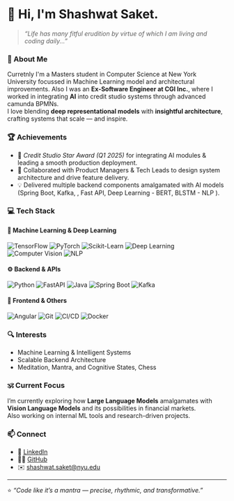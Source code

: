 # 👋 Hi, I'm Shashwat Saket.

> *“Life has many fitful erudition by virtue of which I am living and coding daily...”*

### 🧠 About Me
Curretnly I'm a Masters student in Computer Science at New York University focussed in Machine Learning model and architectural improvements.
Also I was an **Ex-Software Engineer at CGI Inc.**, where I worked in integrating **AI** into credit studio systems through advanced camunda BPMNs.  
I love blending **deep representational models** with **insightful architecture**, crafting systems that scale — and inspire.  

### 🏆 Achievements
- 🥇 *Credit Studio Star Award (Q1 2025)* for integrating AI modules & leading a smooth production deployment.  
- 🚀 Collaborated with Product Managers & Tech Leads to design system architecture and drive feature delivery.  
- 💡 Delivered multiple backend components amalgamated with AI models (Spring Boot, Kafka, , Fast API, Deep Learning - BERT, BLSTM - NLP ).  

### 💻 Tech Stack
#### 🤖 **Machine Learning & Deep Learning**
![TensorFlow](https://img.shields.io/badge/TensorFlow-FF6F00?style=flat&logo=tensorflow&logoColor=white)
![PyTorch](https://img.shields.io/badge/PyTorch-EE4C2C?style=flat&logo=pytorch&logoColor=white)
![Scikit-Learn](https://img.shields.io/badge/Scikit--Learn-F7931E?style=flat&logo=scikitlearn&logoColor=white)
![Deep Learning](https://img.shields.io/badge/Deep%20Learning-8E44AD?style=flat)
![Computer Vision](https://img.shields.io/badge/Computer%20Vision-3498DB?style=flat)
![NLP](https://img.shields.io/badge/NLP-2ECC71?style=flat)

#### ⚙️ **Backend & APIs**
![Python](https://img.shields.io/badge/Python-3776AB?style=flat&logo=python&logoColor=white)
![FastAPI](https://img.shields.io/badge/FastAPI-009688?style=flat&logo=fastapi&logoColor=white)
![Java](https://img.shields.io/badge/Java-ED8B00?style=flat&logo=java&logoColor=white)
![Spring Boot](https://img.shields.io/badge/Spring%20Boot-6DB33F?style=flat&logo=springboot&logoColor=white)
![Kafka](https://img.shields.io/badge/Kafka-231F20?style=flat&logo=apache-kafka&logoColor=white)

#### 🧩 **Frontend & Others**
![Angular](https://img.shields.io/badge/Angular-DD0031?style=flat&logo=angular&logoColor=white)
![Git](https://img.shields.io/badge/Git-F05032?style=flat&logo=git&logoColor=white)
![CI/CD](https://img.shields.io/badge/CI/CD-1F75FE?style=flat)
![Docker](https://img.shields.io/badge/Docker-2496ED?style=flat&logo=docker&logoColor=white)

### 🔍 Interests
- Machine Learning & Intelligent Systems  
- Scalable Backend Architecture  
- Meditation, Mantra, and Cognitive States, Chess  

### 🕉️ Current Focus
I’m currently exploring how **Large Language Models** amalgamates with **Vision Language Models** and its possibilities in financial markets.  
Also working on internal ML tools and research-driven projects.

### 📫 Connect
- 💼 [LinkedIn](https://linkedin.com/in/shashwatsaket46)
- 🧑‍💻 [GitHub](https://github.com/shashwatsaket46)
- ✉️ shashwat.saket@nyu.edu  

---

⭐ *“Code like it’s a mantra — precise, rhythmic, and transformative.”*
